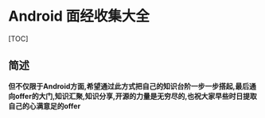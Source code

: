 # Android 面经收集大全

[TOC]

## 简述

**但不仅限于Android方面,希望通过此方式把自己的知识台阶一步一步搭起,最后通向offer的大门,知识汇聚,知识分享,开源的力量是无穷尽的,也祝大家早些时日提取自己的心满意足的offer**



